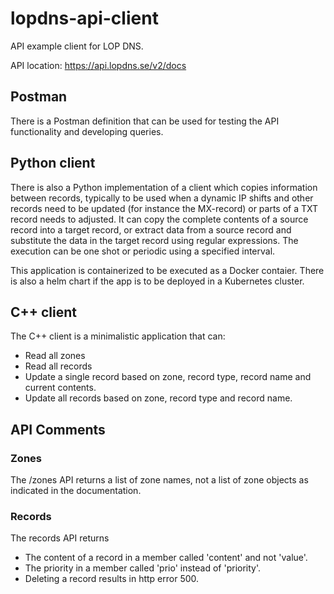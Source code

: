 # lopdns-api-client
API example client for LOP DNS.

API location: https://api.lopdns.se/v2/docs

## Postman

There is a Postman definition that can be used for testing the API functionality and developing queries.

## Python client

There is also a Python implementation of a client which copies information between records, typically to be used when a dynamic IP shifts and other records need to be updated (for instance the MX-record) or parts of a TXT record needs to adjusted. It can copy the complete contents of a source record into a target record, or extract data from a source record and substitute the data in the target record using regular expressions.
The execution can be one shot or periodic using a specified interval.

This application is containerized to be executed as a Docker contaier. There is also a helm chart if the app is to be deployed in a Kubernetes cluster.

## C++ client

The C++ client is a minimalistic application that can: 

- Read all zones
- Read all records
- Update a single record based on zone, record type, record name and current contents.
- Update all records based on zone, record type and record name.

## API Comments

### Zones

The /zones API returns a list of zone names, not a list of zone objects as indicated in the documentation.

### Records

The records API returns 

- The content of a record in a member called 'content' and not 'value'. 
- The priority in a member called 'prio' instead of 'priority'.
- Deleting a record results in http error 500.
